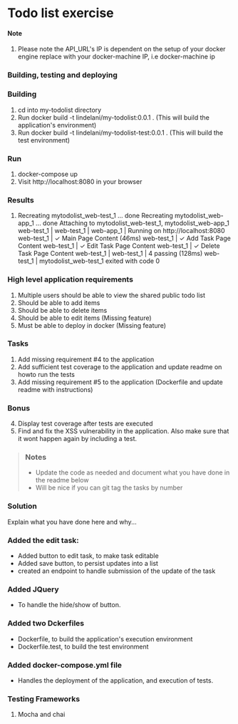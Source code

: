 # Todo list exercise

#### Note
1. Please note the API_URL's IP is dependent on the setup of your docker engine
   replace with your docker-machine  IP, i.e docker-machine ip

### Building, testing and deploying

### Building
1. cd into my-todolist directory
2. Run docker build -t lindelani/my-todolist:0.0.1 .      (This will build the application's environment)
3. Run docker build -t lindelani/my-todolist-test:0.0.1 . (This will build the test environment)

### Run
1. docker-compose up
2. Visit http://localhost:8080 in your browser

### Results
1.
   Recreating mytodolist_web-test_1 ... done
   Recreating mytodolist_web-app_1  ... done
   Attaching to mytodolist_web-test_1, mytodolist_web-app_1
   web-test_1  |
   web-test_1  |
   web-app_1   | Running on http://localhost:8080
   web-test_1  |   ✓ Main Page Content (46ms)
   web-test_1  |   ✓ Add Task Page Content
   web-test_1  |   ✓ Edit Task Page Content
   web-test_1  |   ✓ Delete Task Page Content
   web-test_1  |
   web-test_1  |   4 passing (128ms)
   web-test_1  |
   mytodolist_web-test_1 exited with code 0

### High level application requirements
1. Multiple users should be able to view the shared public todo list
2. Should be able to add items
3. Should be able to delete items
4. Should be able to edit items (Missing feature)
5. Must be able to deploy in docker (Missing feature)

### Tasks
1. Add missing requirement #4 to the application
2. Add sufficient test coverage to the application and update readme on howto run the tests
3. Add missing requirement #5 to the application (Dockerfile and update readme with instructions)

### Bonus
4. Display test coverage after tests are executed
5. Find and fix the XSS vulnerability in the application. Also make sure that it wont happen again by including a test.

> ### Notes
> - Update the code as needed and document what you have done in the readme below
> - Will be nice if you can git tag the tasks by number

### Solution
Explain what you have done here and why...

### Added the edit task:
* Added button to edit task, to make task editable
* Added save button, to persist updates into a list
* created an endpoint to handle submission of the update of the task

### Added JQuery
* To handle the hide/show of button.

### Added two Dckerfiles
* Dockerfile, to build the application's execution environment
* Dockerfile.test, to build the test environment

### Added docker-compose.yml file
* Handles the deployment of the application, and execution of tests.

### Testing Frameworks
1. Mocha and chai